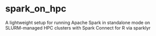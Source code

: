 # spark_on_hpc
A lightweight setup for running Apache Spark in standalone mode on SLURM-managed HPC clusters with Spark Connect for R via sparklyr
